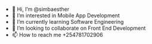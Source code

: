- 👋 Hi, I’m @simbaesther
- 👀 I’m interested in Mobile App Development
- 🌱 I’m currently learning Software Engineering
- 💞️ I’m looking to collaborate on Front End Development
- 📫 How to reach me +254781702906

<!---
simbaesther/simbaesther is a ✨ special ✨ repository because its `README.md` (this file) appears on your GitHub profile.
You can click the Preview link to take a look at your changes.
--->
